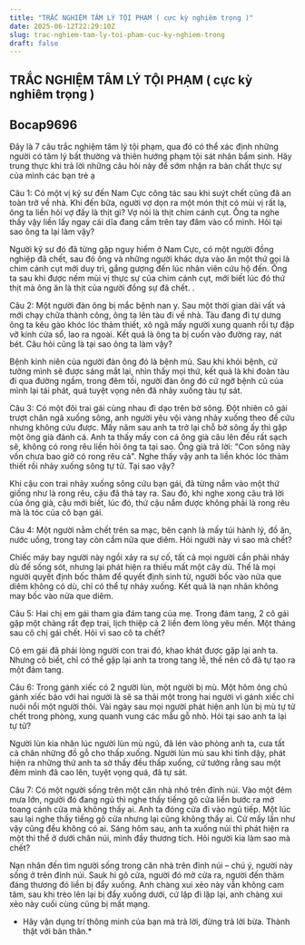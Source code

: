 ```yaml
---
title: "TRẮC NGHIỆM TÂM LÝ TỘI PHẠM ( cực kỳ nghiêm trọng )"
date: 2025-06-12T22:29:10Z
slug: trac-nghiem-tam-ly-toi-pham-cuc-ky-nghiem-trong
draft: false
---
```


## TRẮC NGHIỆM TÂM LÝ TỘI PHẠM ( cực kỳ nghiêm trọng )

## Bocap9696

Đây là 7 câu trắc nghiệm tâm lý tội phạm, qua đó có thể xác định những người có tâm lý bất thường và thiên hướng phạm tội sát nhân bẩm sinh. Hãy trung thực khi trả lời những câu hỏi này để sớm nhận ra bản chất thực sự của mình các bạn trẻ ạ
 
Câu 1: Có một vị kỹ sư đến Nam
Cực công tác sau khi suýt chết cũng đã an toàn trở về nhà. Khi
đến bữa, người vợ dọn ra một món thịt có mùi vị rất lạ, ông ta liền hỏi vợ đấy là thịt gì? Vợ nói
là thịt chim cánh cụt. Ông ta nghe thấy vậy liền lấy ngay cái
dĩa đang cầm trên tay đâm vào cổ mình.
Hỏi tại sao ông ta lại làm vậy?
 
Người kỹ sư đó đã từng gặp nguy hiểm ở Nam Cực, có một người đồng nghiệp đã chết, sau đó ông và những người khác dựa vào ăn một thứ gọi là chim cánh cụt mới duy trì, gắng gượng đến lúc nhân viên cứu hộ đến.
Ông ta sau khi được nếm mùi vị thực sự của chim cánh cụt, mới biết lúc đó thứ thịt mà ông ăn là thịt của người đồng sự đã chết.
.
 
Câu 2: Một người đàn ông bị mắc bệnh nan y. Sau một thời
gian dài vất vả mới chạy chữa thành công, ông ta lên tàu đi về nhà. Tàu đang đi tự dưng ông
ta kêu gào khóc lóc thảm thiết, xô ngã mấy người xung quanh rồi tự đập vỡ kính cửa sổ, lao ra
ngoài. Kết quả là ông ta bị cuốn vào đường ray, nát bét. Câu hỏi
cũng là tại sao ông ta làm vậy?
 
 
Bệnh kinh niên của người đàn ông đó là bệnh mù.
Sau khi khỏi bệnh, cứ tưởng mình sẽ được sáng mắt lại, nhìn thấy mọi thứ, kết quả là khi đoàn tàu đi qua đường ngầm, trong đêm tối, người đàn ông đó cứ ngỡ bệnh cũ của mình lại tái phát, quá tuyệt vọng nên đã nhảy xuống tàu tự sát.
 
Câu 3: Có một đôi trai gái cùng nhau đi dạo trên bờ sông. Đột
nhiên cô gái trượt chân ngã xuống sông, anh người yêu vội
vàng nhảy xuống theo để cứu nhưng không cứu được. Mấy
năm sau anh ta trở lại chỗ bờ sông ấy thì gặp một ông già
đánh cá. Anh ta thấy mấy con cá ông già câu lên đều rất sạch sẽ, không có rong rêu liền hỏi ông ta tại sao. Ông già trả lời: "Con sông này vốn chưa bao giờ có
rong rêu cả". Nghe thấy vậy anh ta liền khóc lóc thảm thiết rồi nhảy xuống sông tự tử. Tại sao
vậy?
 
Khi cậu con trai nhảy xuống sông cứu bạn gái, đã từng nắm vào một thứ giống như là rong rêu, cậu đã thả tay ra.
Sau đó, khi nghe xong câu trả lời của ông già, cậu mới biết, lúc đó, thứ cậu nắm được không phải là rong rêu mà là tóc của cô bạn gái.
 
Câu 4: Một người nằm chết trên sa mạc, bên cạnh là mấy túi
hành lý, đồ ăn, nước uống, trong tay còn cầm nửa que diêm. Hỏi người này vì sao mà chết?
 
Chiếc máy bay người này ngồi xảy ra sự cố, tất cả mọi người cần phải nhảy dù đế sống sót, nhưng lại phát hiện ra thiếu mất một cây dù.
Thế là mọi người quyết định bốc thăm để quyết định sinh tử, người bốc vào nửa que diêm không có dù, chỉ có thể tự nhảy xuống. Kết quả là nạn nhân không may bốc vào nửa que diêm.
 
Câu 5:
Hai chị em gái tham
gia đám tang của mẹ. Trong đám tang, 2 cô gái gặp một chàng rất đẹp trai, lịch thiệp cả 2 liền đem lòng yêu mến. Một tháng sau cô chị gái chết. Hỏi vì sao cô ta chết?
 
 
 
Cô em gái đã phải lòng người con trai đó, khao khát được gặp lại anh ta.
Nhưng cô biết, chỉ có thể gặp lại anh ta trong tang lễ, thế nên cô đã tự tạo ra một đám tang.
 
 
Câu 6: Trong gánh xiếc có 2 người lùn, một người bị mù.
Một hôm ông chủ gánh xiếc bảo với hai người là sẽ sa thải một trong hai người vì gánh xiếc chỉ nuôi nổi một người thôi.
Vài ngày sau mọi người phát hiện anh lùn bị mù tự tử chết trong phòng, xung quanh vung các mẫu gỗ nhỏ. Hỏi tại sao anh ta lại tự tử?
 
Người lùn kia nhân lúc người lùn mù ngủ, đã lén vào phòng anh ta, cưa tất cả chân những đồ gỗ cho thấp xuống.
Người lùn mù sau khi tỉnh dậy, phát hiện ra những thứ anh ta sờ thấy đều thấp xuống, cứ tưởng rằng sau một đêm mình đã cao lên, tuyệt vọng quá, đã tự sát.
 
Câu 7: Có một người sống trên một căn nhà nhỏ trên đỉnh núi.
Vào một đêm mưa lớn, người đó đang ngủ thì nghe thấy tiếng gõ cửa liền bước ra mở toang cánh cửa mà không thấy ai. Anh ta đóng cửa đi vào ngủ tiếp. Một lúc sau lại nghe thấy tiếng gõ cửa nhưng lại cũng không thấy ai. Cứ mấy lần như
vậy cũng đều không có ai. Sáng hôm sau, anh ta xuống núi thì
phát hiện ra một thi thể ở dưới chân núi, mình đầy thương tích.
Hỏi người kia làm sao mà chết?
 
 
Nạn nhân đến tìm người sống trong căn nhà trên đỉnh núi – chú ý, người này sống ở trên đỉnh núi. Sauk hi gõ cửa, người đó mở cửa ra, người đến thăm đáng thương đó liền bị đẩy xuống.
Anh chàng xui xẻo này vẫn không cam tâm, sau khi trèo lên lại bị đẩy xuống dưới, cứ lặp đi lặp lại, anh chàng xui xẻo này cuối cùng cũng bị mất mạng.
 
* Hãy vận dụng trí thông minh của bạn mà trả lời, đừng trả lời bừa. Thành thật với bản thân.*
 
 ​